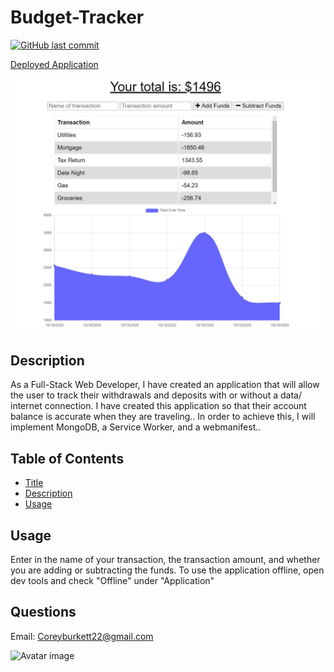# Budget-Tracker

[![GitHub last commit](https://img.shields.io/github/last-commit/cburkett22/Budget-Tracker)]()

[Deployed Application](https://offline-budget-adder.herokuapp.com/)

![Application Screenshot](./screenshot.png)

## Description
As a Full-Stack Web Developer, I have created an application that will allow the user to track their withdrawals and deposits with or without a data/ internet connection. I have created this application so that their account balance is accurate when they are traveling.. In order to achieve this, I will implement MongoDB, a Service Worker, and a webmanifest..

## Table of Contents

* [Title](#Title)
* [Description](#Description)
* [Usage](#Usage)

## Usage
Enter in the name of your transaction, the transaction amount, and whether you are adding or subtracting the funds. To use the application offline, open dev tools and check "Offline" under "Application"

## Questions
Email: Coreyburkett22@gmail.com

![Avatar image](https://avatars3.githubusercontent.com/u/63064602?v=4/to/img.png)